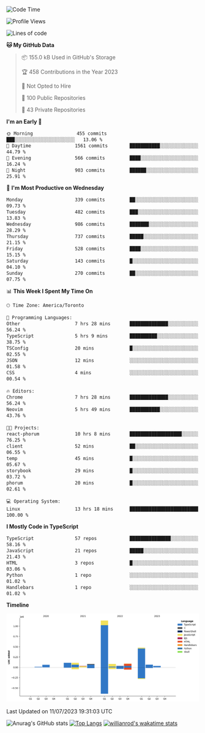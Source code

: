 <!--START_SECTION:waka-->
![Code Time](http://img.shields.io/badge/Code%20Time-391%20hrs%2013%20mins-blue)

![Profile Views](http://img.shields.io/badge/Profile%20Views-0-blue)

![Lines of code](https://img.shields.io/badge/From%20Hello%20World%20I%27ve%20Written-2.3%20million%20lines%20of%20code-blue)

**🐱 My GitHub Data** 

> 📦 155.0 kB Used in GitHub's Storage 
 > 
> 🏆 458 Contributions in the Year 2023
 > 
> 🚫 Not Opted to Hire
 > 
> 📜 100 Public Repositories 
 > 
> 🔑 43 Private Repositories 
 > 
**I'm an Early 🐤** 

```text
🌞 Morning                455 commits         ███░░░░░░░░░░░░░░░░░░░░░░   13.06 % 
🌆 Daytime                1561 commits        ███████████░░░░░░░░░░░░░░   44.79 % 
🌃 Evening                566 commits         ████░░░░░░░░░░░░░░░░░░░░░   16.24 % 
🌙 Night                  903 commits         ██████░░░░░░░░░░░░░░░░░░░   25.91 % 
```
📅 **I'm Most Productive on Wednesday** 

```text
Monday                   339 commits         ██░░░░░░░░░░░░░░░░░░░░░░░   09.73 % 
Tuesday                  482 commits         ███░░░░░░░░░░░░░░░░░░░░░░   13.83 % 
Wednesday                986 commits         ███████░░░░░░░░░░░░░░░░░░   28.29 % 
Thursday                 737 commits         █████░░░░░░░░░░░░░░░░░░░░   21.15 % 
Friday                   528 commits         ████░░░░░░░░░░░░░░░░░░░░░   15.15 % 
Saturday                 143 commits         █░░░░░░░░░░░░░░░░░░░░░░░░   04.10 % 
Sunday                   270 commits         ██░░░░░░░░░░░░░░░░░░░░░░░   07.75 % 
```


📊 **This Week I Spent My Time On** 

```text
🕑︎ Time Zone: America/Toronto

💬 Programming Languages: 
Other                    7 hrs 28 mins       ██████████████░░░░░░░░░░░   56.24 % 
TypeScript               5 hrs 9 mins        ██████████░░░░░░░░░░░░░░░   38.75 % 
TSConfig                 20 mins             █░░░░░░░░░░░░░░░░░░░░░░░░   02.55 % 
JSON                     12 mins             ░░░░░░░░░░░░░░░░░░░░░░░░░   01.58 % 
CSS                      4 mins              ░░░░░░░░░░░░░░░░░░░░░░░░░   00.54 % 

🔥 Editors: 
Chrome                   7 hrs 28 mins       ██████████████░░░░░░░░░░░   56.24 % 
Neovim                   5 hrs 49 mins       ███████████░░░░░░░░░░░░░░   43.76 % 

🐱‍💻 Projects: 
react-phorum             10 hrs 8 mins       ███████████████████░░░░░░   76.25 % 
client                   52 mins             ██░░░░░░░░░░░░░░░░░░░░░░░   06.55 % 
temp                     45 mins             █░░░░░░░░░░░░░░░░░░░░░░░░   05.67 % 
storybook                29 mins             █░░░░░░░░░░░░░░░░░░░░░░░░   03.72 % 
phorum                   20 mins             █░░░░░░░░░░░░░░░░░░░░░░░░   02.61 % 

💻 Operating System: 
Linux                    13 hrs 18 mins      █████████████████████████   100.00 % 
```

**I Mostly Code in TypeScript** 

```text
TypeScript               57 repos            ███████████████░░░░░░░░░░   58.16 % 
JavaScript               21 repos            █████░░░░░░░░░░░░░░░░░░░░   21.43 % 
HTML                     3 repos             █░░░░░░░░░░░░░░░░░░░░░░░░   03.06 % 
Python                   1 repo              ░░░░░░░░░░░░░░░░░░░░░░░░░   01.02 % 
Handlebars               1 repo              ░░░░░░░░░░░░░░░░░░░░░░░░░   01.02 % 
```



**Timeline**

![Lines of Code chart](https://raw.githubusercontent.com/wise-introvert/wise-introvert/master/assets/bar_graph.png)


 Last Updated on 11/07/2023 19:31:03 UTC
<!--END_SECTION:waka-->

![Anurag's GitHub stats](https://github-readme-stats.vercel.app/api?username=wise-introvert&count_private=true&show_icons=true)
[![Top Langs](https://github-readme-stats.vercel.app/api/top-langs/?username=wise-introvert&langs_count=10)](https://github.com/anuraghazra/github-readme-stats)
[![willianrod's wakatime stats](https://github-readme-stats.vercel.app/api/wakatime?username=wiseintrovert)](https://github.com/anuraghazra/github-readme-stats)
